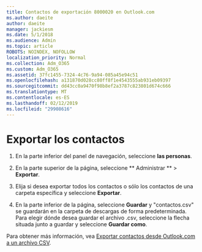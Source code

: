 ```yaml
---
title: Contactos de exportación 8000020 en Outlook.com
ms.author: daeite
author: daeite
manager: jackiesm
ms.date: 5/1/2018
ms.audience: Admin
ms.topic: article
ROBOTS: NOINDEX, NOFOLLOW
localization_priority: Normal
ms.collection: Adm_O365
ms.custom: Adm_O365
ms.assetid: 37fc1455-7324-4c76-9a94-085a45e94c51
ms.openlocfilehash: a131870d028cc80ff8f1e4543555ab931eb09397
ms.sourcegitcommit: dd43cc0a9470f98b8ef2a3787c823801d674c666
ms.translationtype: MT
ms.contentlocale: es-ES
ms.lasthandoff: 02/12/2019
ms.locfileid: "29908616"
---
```

# <a name="export-your-contacts"></a>Exportar los contactos

1. En la parte inferior del panel de navegación, seleccione **las personas**.
    
2. En la parte superior de la página, seleccione ** Administrar ** \> **Exportar**.
    
3. Elija si desea exportar todos los contactos o sólo los contactos de una carpeta específica y seleccione **Exportar**. 
    
4. En la parte inferior de la página, seleccione **Guardar** y "contactos.csv" se guardarán en la carpeta de descargas de forma predeterminada. Para elegir dónde desea guardar el archivo .csv, seleccione la flecha situada junto a guardar y seleccione **Guardar como**. 
    
Para obtener más información, vea [Exportar contactos desde Outlook.com a un archivo CSV](https://go.microsoft.com/fwlink/p/?linkid=873137).
  

